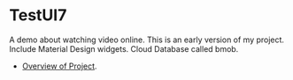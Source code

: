 # TestUI7
A demo about watching video online.
This is an early version of my project.
Include Material Design widgets. Cloud Database called bmob.
  * [Overview of Project](https://github.com/Kong96/OnlineLearningSystem/blob/master/Online%20Learning%20System.pptx).
